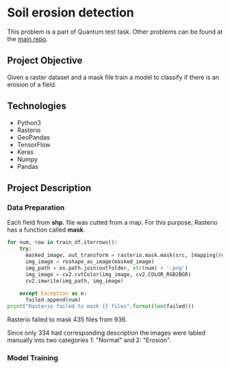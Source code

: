 # Soil erosion detection
This problem is a part of Quantum test task. Other problems can be found at the [main repo](https://github.com/nktntp/quantum-test-task).

## Project Objective
Given a raster dataset and a mask file train a model to classify if there is an erosion of a field.

## Technologies
- Python3
- Rasterio
- GeoPandas
- TensorFlow
- Keras
- Numpy
- Pandas
  
## Project Description
### Data Preparation
Each field from __shp.__ file was cutted from a map. For this purpose, Rasterio has a function called __mask__.

``` Python
for num, row in train_df.iterrows():
    try:
      masked_image, out_transform = rasterio.mask.mask(src, [mapping(row['geometry'])], crop=True, nodata=0)
      img_image = reshape_as_image(masked_image)        
      img_path = os.path.join(outfolder, str(num) + '.png')
      img_image = cv2.cvtColor(img_image, cv2.COLOR_RGB2BGR)
      cv2.imwrite(img_path, img_image)
      
    except Exception as e:
      failed.append(num)
print("Rasterio failed to mask {} files".format(len(failed)))
```
Rasterio failed to mask 435 files from 936.

Since only 334 had corresponding description the images were labled manually into two categories 1: "Normal" and 2: "Erosion".
### Model Training


